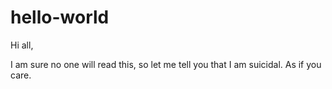 # hello-world

Hi all,

I am sure no one will read this, so let me tell you that I am suicidal.
As if you care.
